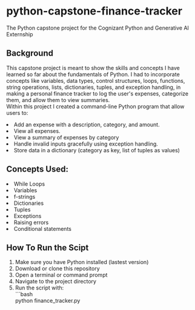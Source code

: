# python-capstone-finance-tracker
The Python capstone project for the Cognizant Python and Generative AI Externship

## Background
This capstone project is meant to show the skills and concepts I have learned so far about the fundamentals of Python. I had to incorporate concepts like variables, data types, control structures, loops, functions, string operations, lists, dictionaries, tuples, and exception handling, in making a personal finance tracker to log the user's expenses, categorize them, and allow them to view summaries. 
<br> Within this project I created a command-line Python program that allow users to: <br>
<li> Add an expense with a description, category, and amount. </li>
<li>View all expenses.</li>
<li>View a summary of expenses by category</li>
<li>Handle invalid inputs gracefully using exception handling.</li>
<li>Store data in a dictionary (category as key, list of tuples as values)</li>

## Concepts Used:
<li>While Loops</li>
<li>Variables</li>
<li>f-strings</li>
<li>Dictionaries</li>
<li>Tuples</li>
<li>Exceptions</li>
<li>Raising errors</li>
<li>Conditional statements</li>

## How To Run the Scipt
<ol>
  <li> Make sure you have Python installed (lastest version) </li>
  <li> Download or clone this repository </li>
  <li> Open a terminal or command prompt </li>
  <li> Navigate to the project directory </li>
  <li> Run the script with: <br>
        ```bash <br>
        python finance_tracker.py</li>
</ol>
